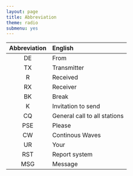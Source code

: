 ```yaml
---
layout: page
title: Abbreviation
theme: radio
submenu: yes
---
```


| Abbreviation | English                      |
|:------------:|:-----------------------------|
| DE           | From                         |
| TX 	       | Transmitter                  |
| R 	       | Received                     |
| RX 	       | Receiver                     |
| BK 	       | Break                        |
| K 	       | Invitation to send           |
| CQ 	       | General call to all stations |
| PSE 	       | Please                       |
| CW 	       | Continous Waves              |
| UR 	       | Your                         |
| RST 	       | Report system                |
| MSG 	       | Message                      |
